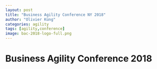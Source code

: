 ```yaml
---
layout: post
title: "Business Agility Conference NY 2018"
author: "Olivier Küng"
categories: agility
tags: [agility,conference]
image: bac-2018-logo-full.png
---
```


# Business Agility Conference 2018


